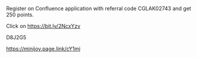 Register on Confluence application with referral code CGLAK02743 and get 250 points. 

 Click on https://bit.ly/2NcxYzv



D8J2G5


https://minijoy.page.link/cY1mj
